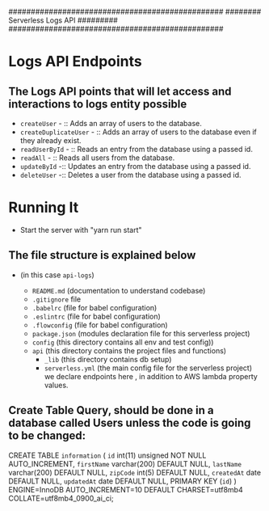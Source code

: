 ################################################
########  Serverless Logs API          #########
################################################

# Logs API Endpoints
## The Logs API points that will let access and interactions to logs entity possible

* `createUser` - :: Adds an array of users to the database.
* `createDuplicateUser` - :: Adds an array of users to the database even if they already exist.
* `readUserById` - :: Reads an entry from the database using a passed id.
* `readAll` - :: Reads all users from the database.
* `updateById` -:: Updates an entry from the database using a passed id.
* `deleteUser` -:: Deletes a user from the database using a passed id.

# Running It

- Start the server with "yarn run start"

## The file structure is explained below

- <root folder> (in this case `api-logs`)
	- `README.md` (documentation to understand codebase)
	- `.gitignore` file
	- `.babelrc` (file for babel configuration)
	- `.eslintrc` (file for babel configuration)
	- `.flowconfig` (file for babel configuration)
	- `package.json` (modules declaration file for this serverless project)
	- `config` (this directory contains all env and test config))
	- `api` (this directory contains the project files and functions)
		- `_lib` (this directory contains db setup)
		- `serverless.yml` (the main config file for the serverless project)
			we declare endpoints here , in addition to AWS lambda property values. 

## Create Table Query, should be done in a database called Users unless the code is going to be changed:
CREATE TABLE `information` (
  `id` int(11) unsigned NOT NULL AUTO_INCREMENT,
  `firstName` varchar(200) DEFAULT NULL,
  `lastName` varchar(200) DEFAULT NULL,
  `zipCode` int(5) DEFAULT NULL,
  `createdAt` date DEFAULT NULL,
  `updatedAt` date DEFAULT NULL,
  PRIMARY KEY (`id`)
) ENGINE=InnoDB AUTO_INCREMENT=10 DEFAULT CHARSET=utf8mb4 COLLATE=utf8mb4_0900_ai_ci;